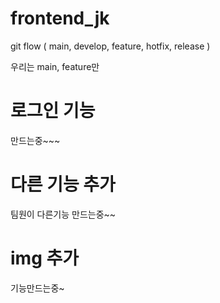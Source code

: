 # frontend_jk
<!-- git hub branch 관리 : 교재 p406 -->

git flow ( main, develop, feature, hotfix, release ) 

우리는 main, feature만 

# 로그인 기능
만드는중~~~

# 다른 기능 추가
팀원이 다른기능 만드는중~~

# img 추가
기능만드는중~